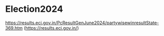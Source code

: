 # Election2024
https://results.eci.gov.in/PcResultGenJune2024/partywisewinresultState-369.htm   (https://results.eci.gov.in/)
